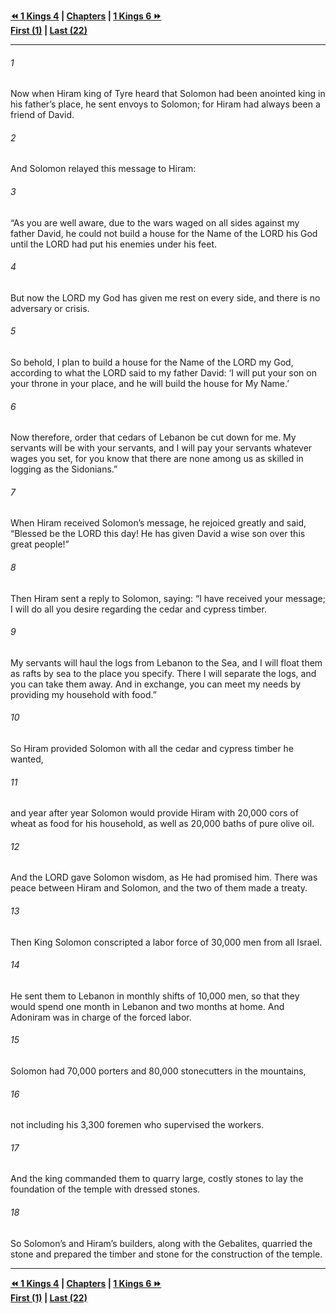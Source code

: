   
**[⏪ 1 Kings 4](./1%20Kings%204.md) | [Chapters](./_index.md) | [1 Kings 6 ⏩](./1%20Kings%206.md)**  
**[First (1)](./1%20Kings%201.md) | [Last (22)](./1%20Kings%2022.md)**  
  
---  
  
###### 1  
Now when Hiram king of Tyre heard that Solomon had been anointed king in his father’s place, he sent envoys to Solomon; for Hiram had always been a friend of David.  
  
###### 2  
And Solomon relayed this message to Hiram:  
  
###### 3  
“As you are well aware, due to the wars waged on all sides against my father David, he could not build a house for the Name of the LORD his God until the LORD had put his enemies under his feet.  
  
###### 4  
But now the LORD my God has given me rest on every side, and there is no adversary or crisis.  
  
###### 5  
So behold, I plan to build a house for the Name of the LORD my God, according to what the LORD said to my father David: ‘I will put your son on your throne in your place, and he will build the house for My Name.’  
  
###### 6  
Now therefore, order that cedars of Lebanon be cut down for me. My servants will be with your servants, and I will pay your servants whatever wages you set, for you know that there are none among us as skilled in logging as the Sidonians.”  
  
###### 7  
When Hiram received Solomon’s message, he rejoiced greatly and said, “Blessed be the LORD this day! He has given David a wise son over this great people!”  
  
###### 8  
Then Hiram sent a reply to Solomon, saying: “I have received your message; I will do all you desire regarding the cedar and cypress timber.  
  
###### 9  
My servants will haul the logs from Lebanon to the Sea, and I will float them as rafts by sea to the place you specify. There I will separate the logs, and you can take them away. And in exchange, you can meet my needs by providing my household with food.”  
  
###### 10  
So Hiram provided Solomon with all the cedar and cypress timber he wanted,  
  
###### 11  
and year after year Solomon would provide Hiram with 20,000 cors of wheat as food for his household, as well as 20,000 baths of pure olive oil.  
  
###### 12  
And the LORD gave Solomon wisdom, as He had promised him. There was peace between Hiram and Solomon, and the two of them made a treaty.  
  
###### 13  
Then King Solomon conscripted a labor force of 30,000 men from all Israel.  
  
###### 14  
He sent them to Lebanon in monthly shifts of 10,000 men, so that they would spend one month in Lebanon and two months at home. And Adoniram was in charge of the forced labor.  
  
###### 15  
Solomon had 70,000 porters and 80,000 stonecutters in the mountains,  
  
###### 16  
not including his 3,300 foremen who supervised the workers.  
  
###### 17  
And the king commanded them to quarry large, costly stones to lay the foundation of the temple with dressed stones.  
  
###### 18  
So Solomon’s and Hiram’s builders, along with the Gebalites, quarried the stone and prepared the timber and stone for the construction of the temple.  
  
  
---  
  
**[⏪ 1 Kings 4](./1%20Kings%204.md) | [Chapters](./_index.md) | [1 Kings 6 ⏩](./1%20Kings%206.md)**  
**[First (1)](./1%20Kings%201.md) | [Last (22)](./1%20Kings%2022.md)**  
  
